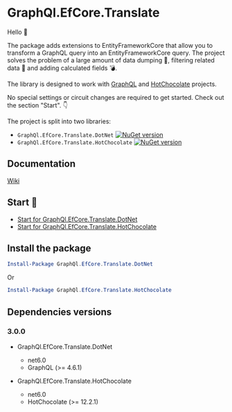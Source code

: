 # GraphQl.EfCore.Translate

Hello :wave:

The package adds extensions to EntityFrameworkCore that allow you to transform a GraphQL query into an EntityFrameworkCore query. The project solves the problem of a large amount of data dumping :elephant:, filtering related data :vertical_traffic_light: and adding calculated fields :bomb:. 

The library is designed to work with [GraphQL](https://github.com/graphql-dotnet/graphql-dotnet) and [HotChocolate](https://github.com/ChilliCream/hotchocolate) projects.

No special settings or circuit changes are required to get started. Check out the section "Start". :point_down:

The project is split into two libraries:
- `GraphQl.EfCore.Translate.DotNet` [![NuGet version](https://badge.fury.io/nu/GraphQl.EfCore.Translate.DotNet.svg)](https://badge.fury.io/nu/GraphQl.EfCore.Translate.DotNet)
- `GraphQl.EfCore.Translate.HotChocolate` [![NuGet version](https://badge.fury.io/nu/GraphQl.EfCore.Translate.HotChocolate.svg)](https://badge.fury.io/nu/GraphQl.EfCore.Translate.HotChocolate)

## Documentation
[Wiki](https://github.com/Uka4me/GraphQl.EfCore.Translate/wiki)

## Start :underage:

- [Start for GraphQl.EfCore.Translate.DotNet](/README_DotNet.md)
- [Start for GraphQl.EfCore.Translate.HotChocolate](/README_HotChocolate.md)

## Install the package

```powershell
Install-Package GraphQl.EfCore.Translate.DotNet
```

Or

```powershell
Install-Package GraphQl.EfCore.Translate.HotChocolate
```

## Dependencies versions

### 3.0.0
- GraphQl.EfCore.Translate.DotNet
  + net6.0
  + GraphQL (>= 4.6.1)

- GraphQl.EfCore.Translate.HotChocolate
  + net6.0
  + HotChocolate (>= 12.2.1)